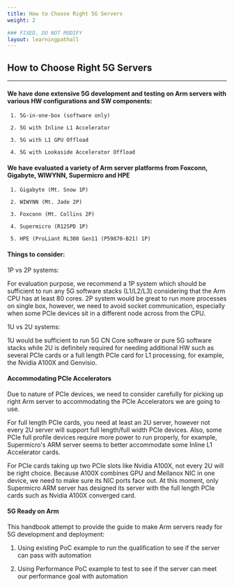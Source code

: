 ```yaml
---
title: How to Choose Right 5G Servers
weight: 2

### FIXED, DO NOT MODIFY
layout: learningpathall
---
```


## How to Choose Right 5G Servers
---

#### We have done extensive 5G development and testing on Arm servers with various HW configurations and SW components:

     1. 5G-in-one-box (software only)

     2. 5G with Inline L1 Accelerator

     3. 5G with L1 GPU Offload

     4. 5G with Lookaside Accelerator Offload

#### We have evaluated a variety of Arm server platforms from Foxconn, Gigabyte, WIWYNN, Supermicro and HPE

     1. Gigabyte (Mt. Snow 1P)

     2. WIWYNN (Mt. Jade 2P)

     3. Foxconn (Mt. Collins 2P)

     4. Supermicro (R12SPD 1P)

     5. HPE (ProLiant RL300 Gen11 (P59870-B21) 1P) 

#### Things to consider:

1P vs 2P systems:

For evaluation purpose, we recommend a 1P system which should be sufficient to run any 5G software stacks (L1/L2/L3) considering that the Arm CPU has at least 80 cores. 2P system would be great to run more processes on single box, however, we need to avoid socket communication, especially when some PCIe devices sit in a different node across from the CPU. 

1U vs 2U systems:

1U would be sufficient to run 5G CN Core software or pure 5G software stacks while 2U is definitely required for needing additional HW such as several PCIe cards or a full length PCIe card for L1 processing, for example, the Nvidia A100X and Genvisio.

#### Accommodating PCIe Accelerators

Due to nature of PCIe devices, we need to consider carefully for picking up right Arm server to accommodating the PCIe Accelerators we are going to use.

For full length PCIe cards, you need at least an 2U server, however not every 2U server will support full length/full width PCIe devices. Also, some PCIe full profile devices require more power to run properly, for example, Supermicro's ARM server seems to better accommodate some Inline L1 Accelerator cards.

For PCIe cards taking up two PCIe slots like Nvidia A100X, not every 2U will be right choice. Because A100X combines GPU and Mellanox NIC in one device, we need to make sure its NIC ports face out. At this moment, only Supermicro ARM server has designed its server with the full length PCIe cards such as Nvidia A100X converged card.

#### 5G Ready on Arm

This handbook attempt to provide the guide to make Arm servers ready for 5G development and deployment:

   1. Using existing PoC example to run the qualification to see if the server can pass with automation

   2. Using Performance PoC example to test to see if the server can meet our performance goal with automation



